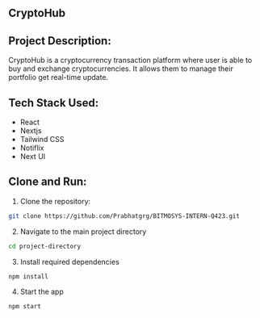 ## CryptoHub

## Project Description:

CryptoHub is a cryptocurrency transaction platform where user is able to buy and exchange cryptocurrencies. It allows them to manage their portfolio get real-time update.

## Tech Stack Used:
- React
- Nextjs
- Tailwind CSS
- Notiflix
- Next UI

## Clone and Run:

1. Clone the repository:

```bash
git clone https://github.com/Prabhatgrg/BITMOSYS-INTERN-Q423.git
```

2. Navigate to the main project directory
```bash
cd project-directory
```

3. Install required dependencies

```bash
npm install
```
4. Start the app
```bash
npm start
```
